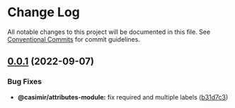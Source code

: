 # Change Log

All notable changes to this project will be documented in this file.
See [Conventional Commits](https://conventionalcommits.org) for commit guidelines.

## [0.0.1](https://github.com/DEIPworld/deip-modules/compare/v1.394.0...v0.0.1) (2022-09-07)


### Bug Fixes

* **@casimir/attributes-module:** fix required and multiple labels ([b31d7c3](https://github.com/DEIPworld/deip-modules/commit/b31d7c3213473ad400e8771b16ca324b7066a8ff))
